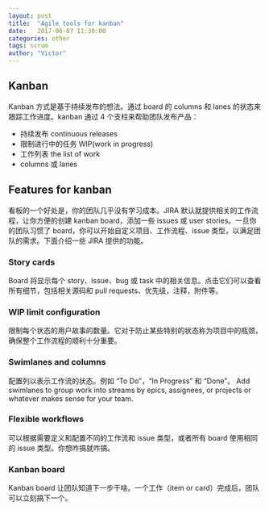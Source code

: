 ```yaml
---
layout: post
title:  "Agile tools for kanban"
date:   2017-06-07 11:30:00
categories: other
tags: scrum
author: "Victor"
---
```


## Kanban

Kanban 方式是基于持续发布的想法。通过 board 的 columns 和 lanes 的状态来跟踪工作进度。kanban 通过 4 个支柱来帮助团队发布产品：

* 持续发布 continuous releases
* 限制进行中的任务 WIP(work in progress)
* 工作列表 the list of work
* columns 或 lanes

## Features for kanban

看板的一个好处是，你的团队几乎没有学习成本。JIRA 默认就提供相关的工作流程，让你方便的创建 kanban board，添加一些 issues 或 user stories。一旦你的团队习惯了 board，你可以开始自定义项目、工作流程、issue 类型，以满足团队的需求。下面介绍一些 JIRA 提供的功能。

### Story cards

Board 将显示每个 story、issue、bug 或 task 中的相关信息。点击它们可以查看所有细节，包括相关源码和 pull requests、优先级，注释，附件等。

### WIP limit configuration

限制每个状态的用户故事的数量。它对于防止某些特别的状态称为项目中的瓶颈，确保整个工作流程的顺利十分重要。

### Swimlanes and columns

配置列以表示工作流的状态。例如 “To Do”，“In Progress” 和 “Done”。 Add swimlanes to group work into streams by epics, assignees, or projects or whatever makes sense for your team.

### Flexible workflows

可以根据需要定义和配置不同的工作流和 issue 类型，或者所有 board 使用相同的 issue 类型。你想咋搞就咋搞。

### Kanban board

Kanban board 让团队知道下一步干啥。一个工作（item or card）完成后，团队可以立刻搞下一个。
